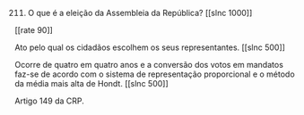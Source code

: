 211. O que é a eleição da Assembleia da República?
[[slnc 1000]]

[[rate 90]]

Ato pelo qual os cidadãos escolhem os seus representantes.
[[slnc 500]]

Ocorre de quatro em quatro anos e a conversão dos votos em mandatos faz-se de acordo com o sistema de representação proporcional e o método da média mais alta de Hondt.
[[slnc 500]]

Artigo 149 da CRP.
